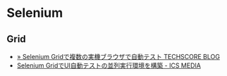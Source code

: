 # Selenium

## Grid

- [» Selenium Gridで複数の実機ブラウザで自動テスト TECHSCORE BLOG](http://www.techscore.com/blog/2015/05/10/selenium-grid/)
- [Selenium GridでUI自動テストの並列実行環境を構築 - ICS MEDIA](https://ics.media/entry/11141)
